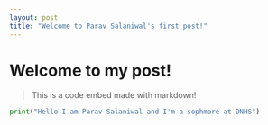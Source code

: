 ```yaml
---
layout: post
title: "Welcome to Parav Salaniwal's first post!"
---
```

# Welcome to my post!

> This is a code embed made with markdown!
```python
print("Hello I am Parav Salaniwal and I'm a sophmore at DNHS")
```